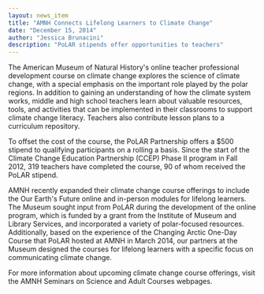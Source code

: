```yaml
---
layout: news_item
title: "AMNH Connects Lifelong Learners to Climate Change"
date: "December 15, 2014"
author: "Jessica Brunacini"
description: "PoLAR stipends offer opportunities to teachers"
---
```


The American Museum of Natural History's online teacher professional development course on climate change explores the science of climate change, with a special emphasis on the important role played by the polar regions.  In addition to gaining an understanding of how the climate system works, middle and high school teachers learn about valuable resources, tools, and activities that can be implemented in their classrooms to support climate change literacy.  Teachers also contribute lesson plans to a curriculum repository.

To offset the cost of the course, the PoLAR Partnership offers a $500 stipend to qualifying participants on a rolling a basis.  Since the start of the Climate Change Education Partnership (CCEP) Phase II program in Fall 2012, 319 teachers have completed the course, 90 of whom received the PoLAR stipend.

AMNH recently expanded their climate change course offerings to include the Our Earth's Future online and in-person modules for lifelong learners.  The Museum sought input from PoLAR during the development of the online program, which is funded by a grant from the Institute of Museum and Library Services, and incorporated a variety of polar-focused resources.  Additionally, based on the experience of the Changing Arctic One-Day Course that PoLAR hosted at AMNH in March 2014, our partners at the Museum designed the courses for lifelong learners with a specific focus on communicating climate change.

For more information about upcoming climate change course offerings, visit the AMNH Seminars on Science and Adult Courses webpages.

